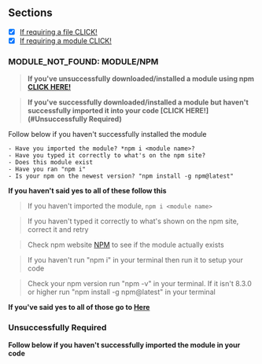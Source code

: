 ## Sections
- [x] [If requiring a file CLICK!]()
- [x] [If requiring a module CLICK!]()

### MODULE_NOT_FOUND: MODULE/NPM
> **If you've unsuccessfully downloaded/installed a module using npm [CLICK HERE!]()**

> **If you've successfully downloaded/installed a module but haven't successfully imported it into your code [CLICK HERE!](#Unsuccessfully Required)**

Follow below if you haven't successfully installed the module 
```
- Have you imported the module? *npm i <module name>?
- Have you typed it correctly to what's on the npm site?
- Does this module exist
- Have you ran "npm i"
- Is your npm on the newest version? "npm install -g npm@latest" 
```
**If you haven't said yes to all of these follow this**

> If you haven't imported the module, `npm i <module name>`

> If you haven't typed it correctly to what's shown on the npm site, correct it and retry

> Check npm website [NPM]() to see if the module actually exists 

> If you haven't run "npm i" in your terminal then run it to setup your code

> Check your npm version run "npm -v" in your terminal. If it isn't 8.3.0 or higher run "npm install -g npm@latest" in your terminal

**If you've said yes to all of those go to [Here]()**


### Unsuccessfully Required
**Follow below if you haven't successfully imported the module in your code**




